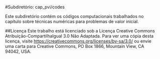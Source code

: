 #Subdiretório: cap_pvi/codes

Este subdiretório contém os códigos computacionais trabalhados no capítulo sobre técnicas numéricas para problemas de valor inicial.

##Licença
Este trabalho está licenciado sob a Licença Creative Commons Atribuição-CompartilhaIgual 3.0 Não Adaptada. Para ver uma cópia desta licença, visite https://creativecommons.org/licenses/by-sa/3.0/ ou envie uma carta para Creative Commons, PO Box 1866, Mountain View, CA 94042, USA.

